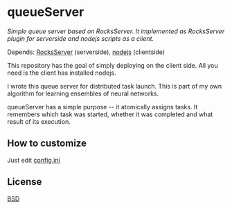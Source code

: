 
# queueServer

*Simple queue server based on RocksServer.
It implemented as RocksServer plugin for serverside and nodejs scripts as a client.*

Depends:
[RocksServer](https://github.com/valmat/RocksServer) (serverside), [nodejs](https://nodejs.org/) (clientside)


This repository has the goal of simply deploying on the client side. All you need is the client has installed nodejs.

I wrote this queue server for distributed task launch. This is part of my own algorithm for learning ensembles of neural networks.

queueServer has a simple purpose -- it atomically assigns tasks. It remembers which task was started, whether it was completed and what result of its execution.


## How to customize
Just edit [config.ini](server/bin/config.ini)

## License
[BSD](LICENSE)

